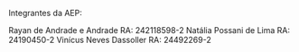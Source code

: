 Integrantes da AEP:

Rayan de Andrade e Andrade RA: 242118598-2
Natália Possani de Lima RA: 24190450-2
Vinícus Neves Dassoller RA: 24492269-2
